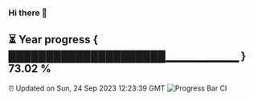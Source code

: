 ### Hi there 👋
⏳ Year progress { █████████████████████▁▁▁▁▁▁▁▁▁ } 73.02 %
---
⏰ Updated on Sun, 24 Sep 2023 12:23:39 GMT
![Progress Bar CI](https://github.com/liununu/liununu/workflows/Progress%20Bar%20CI/badge.svg)
